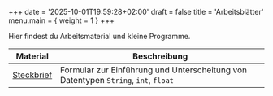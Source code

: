 +++
date = '2025-10-01T19:59:28+02:00'
draft = false
title = 'Arbeitsblätter'
menu.main = { weight = 1 }
+++

Hier findest du Arbeitsmaterial und kleine Programme.

|Material | Beschreibung |
|---------|--------------|
|[Steckbrief](steckbrief/index.html) | Formular zur Einführung und Unterscheitung von Datentypen `String`, `int`, `float` |

<!--  - [Sierpinski-Dreieck](sierpinski/index.html) -->
